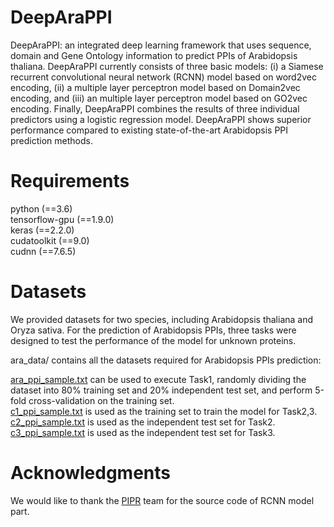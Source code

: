 # DeepAraPPI
DeepAraPPI: an integrated deep learning framework that uses sequence, 
domain and Gene Ontology information to predict PPIs of Arabidopsis thaliana. 
DeepAraPPI currently consists of three basic models: 
(i) a Siamese recurrent convolutional neural network (RCNN) model based on word2vec encoding, 
(ii) a multiple layer perceptron model based on Domain2vec encoding, and 
(iii) an multiple layer perceptron model based on GO2vec encoding. 
Finally, DeepAraPPI combines the results of three individual predictors using a logistic regression model. 
DeepAraPPI shows superior performance compared to existing state-of-the-art Arabidopsis PPI prediction methods.
# Requirements
python                    (==3.6)<br>
tensorflow-gpu            (==1.9.0)<br>
keras                     (==2.2.0)<br>
cudatoolkit               (==9.0)<br>
cudnn                     (==7.6.5)<br>
# Datasets
We provided datasets for two species, 
including Arabidopsis thaliana and Oryza sativa. 
For the prediction of Arabidopsis PPIs, 
three tasks were designed to test the performance of the model for unknown proteins.<br>

ara_data/ contains all the datasets required for Arabidopsis PPIs prediction:<br>

[ara_ppi_sample.txt](https://github.com/zjy1125/DeepAraPPI/blob/main/ara_data/ara_ppi_sample.txt) can be used to execute Task1, randomly dividing the dataset into 
80% training set and 20% independent test set, and 
perform 5-fold cross-validation on the training set.<br>
[c1_ppi_sample.txt](https://github.com/zjy1125/DeepAraPPI/blob/main/ara_data/c1_ppi_sample.txt) 
is used as the training set to train the model for Task2,3.<br>
[c2_ppi_sample.txt](https://github.com/zjy1125/DeepAraPPI/blob/main/ara_data/c2_ppi_sample.txt)
 is used as the independent test set for Task2.<br>
[c3_ppi_sample.txt](https://github.com/zjy1125/DeepAraPPI/blob/main/ara_data/c3_ppi_sample.txt)
 is used as the independent test set for Task3.
# Acknowledgments
We would like to thank the [PIPR](https://github.com/muhaochen/seq_ppi) team for the source code of RCNN model part.